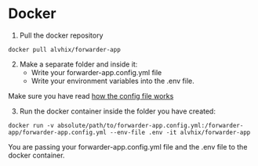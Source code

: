 # Docker

1. Pull the docker repository

```
docker pull alvhix/forwarder-app
```

2. Make a separate folder and inside it:
   - Write your forwarder-app.config.yml file
   - Write your environment variables into the .env file.

Make sure you have read [how the config file works](https://github.com/Alvhix/ForwarderApp/blob/main/README.md)

3. Run the docker container inside the folder you have created:

```
docker run -v absolute/path/to/forwarder-app.config.yml:/forwarder-app/forwarder-app.config.yml --env-file .env -it alvhix/forwarder-app
```

You are passing your forwarder-app.config.yml file and the .env file to the docker container.

